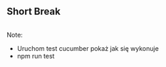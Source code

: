 ﻿## Short Break


<img data-src="slides/Java_Logo.png">

Note:
* Uruchom test cucumber pokaż jak się wykonuje
* npm run test
